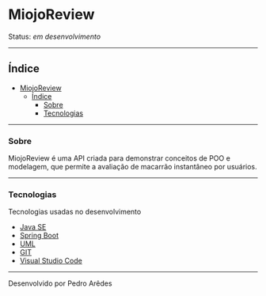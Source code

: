 # MiojoReview

Status: *em desenvolvimento*

---

## Índice
- [MiojoReview](#miojoreview)
  - [Índice](#índice)
    - [Sobre](#sobre)
    - [Tecnologias](#tecnologias)

---

### Sobre

MiojoReview é uma API criada para demonstrar conceitos de POO e modelagem, que permite a avaliação de macarrão instantâneo por usuários.

---

### Tecnologias

Tecnologias usadas no desenvolvimento

- [Java SE](https://oracle.com/java/technologies/javase-documentation.html)
- [Spring Boot](https://docs.spring.io/spring-boot/docs/current/reference/htmlsingle/)
- [UML](https://uml.org)
- [GIT](https://git-scm.com/doc)
- [Visual Studio Code](https://code.visualstudio.com/docs)

---
Desenvolvido por Pedro Arêdes

